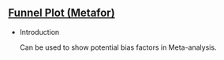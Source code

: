 ## [Funnel Plot (Metafor)](/basic/funnel-plot-metafor)

- Introduction

  Can be used to show potential bias factors in Meta-analysis.
